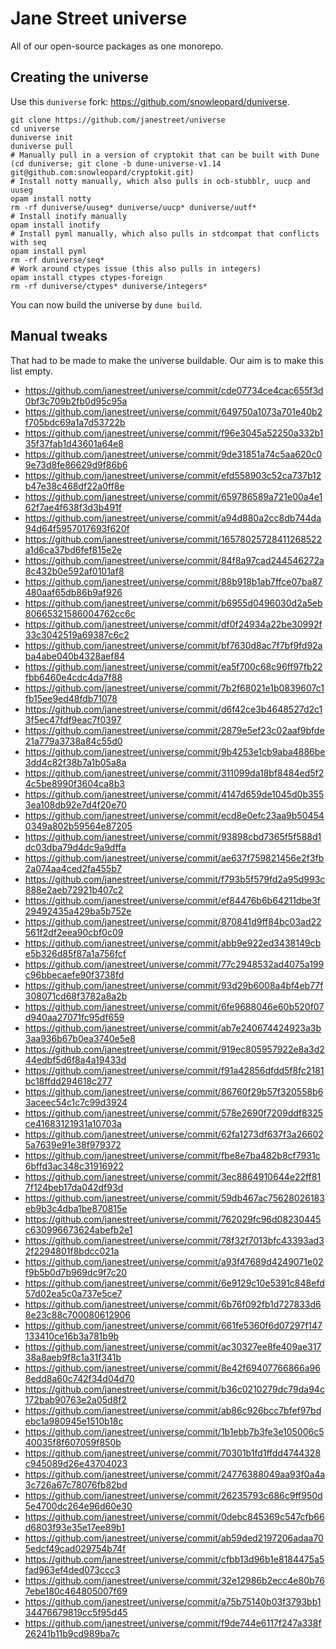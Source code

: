 # Jane Street universe

All of our open-source packages as one monorepo.

## Creating the universe

Use this `duniverse` fork: https://github.com/snowleopard/duniverse.

```
git clone https://github.com/janestreet/universe
cd universe
duniverse init
duniverse pull
# Manually pull in a version of cryptokit that can be built with Dune
(cd duniverse; git clone -b dune-universe-v1.14 git@github.com:snowleopard/cryptokit.git)
# Install notty manually, which also pulls in ocb-stubblr, uucp and uuseg
opam install notty
rm -rf duniverse/uuseg* duniverse/uucp* duniverse/uutf*
# Install inotify manually
opam install inotify
# Install pyml manually, which also pulls in stdcompat that conflicts with seq
opam install pyml
rm -rf duniverse/seq*
# Work around ctypes issue (this also pulls in integers)
opam install ctypes ctypes-foreign
rm -rf duniverse/ctypes* duniverse/integers*
```

You can now build the universe by `dune build`.

## Manual tweaks

That had to be made to make the universe buildable. Our aim is to make this list
empty.

* https://github.com/janestreet/universe/commit/cde07734ce4cac655f3d0bf3c709b2fb0d95c95a
* https://github.com/janestreet/universe/commit/649750a1073a701e40b2f705bdc69a1a7d53722b
* https://github.com/janestreet/universe/commit/f96e3045a52250a332b135f37fab1d43601a64e8
* https://github.com/janestreet/universe/commit/9de31851a74c5aa620c09e73d8fe86629d9f86b6
* https://github.com/janestreet/universe/commit/efd558903c52ca737b12b47e38c468df22a0ff8e
* https://github.com/janestreet/universe/commit/659786589a721e00a4e162f7ae4f638f3d3b491f
* https://github.com/janestreet/universe/commit/a94d880a2cc8db744da94d64f5957017693f620f
* https://github.com/janestreet/universe/commit/16578025728411268522a1d6ca37bd6fef815e2e
* https://github.com/janestreet/universe/commit/84f8a97cad244546272a8c432b0e592af0101af8
* https://github.com/janestreet/universe/commit/88b918b1ab7ffce07ba87480aaf65db86b9af926
* https://github.com/janestreet/universe/commit/b6955d0496030d2a5eb80665321586004762cc6c
* https://github.com/janestreet/universe/commit/df0f24934a22be30992f33c3042519a69387c6c2
* https://github.com/janestreet/universe/commit/bf7630d8ac7f7bf9fd92aba4abe040b4328aef84
* https://github.com/janestreet/universe/commit/ea5f700c68c96ff97fb22fbb6460e4cdc4da7f88
* https://github.com/janestreet/universe/commit/7b2f68021e1b0839607c1fb15ee9ed48fdb71078
* https://github.com/janestreet/universe/commit/d6f42ce3b4648527d2c13f5ec47fdf9eac7f0397
* https://github.com/janestreet/universe/commit/2879e5ef23c02aaf9bfde21a779a3738a84c55d0
* https://github.com/janestreet/universe/commit/9b4253e1cb9aba4886be3dd4c82f38b7a1b05a8a
* https://github.com/janestreet/universe/commit/311099da18bf8484ed5f24c5be8990f3604ca8b3
* https://github.com/janestreet/universe/commit/4147d659de1045d0b3553ea108db92e7d4f20e70
* https://github.com/janestreet/universe/commit/ecd8e0efc23aa9b504540349a802b59564e87205
* https://github.com/janestreet/universe/commit/93898cbd7365f5f588d1dc03dba79d4dc9a9dffa
* https://github.com/janestreet/universe/commit/ae637f759821456e2f3fb2a074aa4ced2fa455b7
* https://github.com/janestreet/universe/commit/f793b5f579fd2a95d993c888e2aeb72921b407c2
* https://github.com/janestreet/universe/commit/ef84476b6b64211dbe3f29492435a429ba5b752e
* https://github.com/janestreet/universe/commit/870841d9ff84bc03ad22561f2df2eea90cbf0c09
* https://github.com/janestreet/universe/commit/abb9e922ed3438149cbe5b326d85f87a1a756fcf
* https://github.com/janestreet/universe/commit/77c2948532ad4075a199c96bbecaefe90f3738fd
* https://github.com/janestreet/universe/commit/93d29b6008a4bf4eb77f308071cd68f3782a8a2b
* https://github.com/janestreet/universe/commit/6fe9688046e60b520f07d940aa27071fc95df659
* https://github.com/janestreet/universe/commit/ab7e240674424923a3b3aa936b67b0ea3740e5e8
* https://github.com/janestreet/universe/commit/919ec805957922e8a3d244edbf5d6f8a4a19433d
* https://github.com/janestreet/universe/commit/f91a42856dfdd5f8fc2181bc18ffdd294618c277
* https://github.com/janestreet/universe/commit/86760f29b57f320558b63aceec54c1c7c99d3924
* https://github.com/janestreet/universe/commit/578e2690f7209ddf8325ce41683121931a10703a
* https://github.com/janestreet/universe/commit/62fa1273df637f3a266025a7639e91e38f979372
* https://github.com/janestreet/universe/commit/fbe8e7ba482b8cf7931c6bffd3ac348c31916922
* https://github.com/janestreet/universe/commit/3ec8864910644e22ff817f124beb17da042df93d
* https://github.com/janestreet/universe/commit/59db467ac75628026183eb9b3c4dba1be870815e
* https://github.com/janestreet/universe/commit/762029fc96d08230445c630996673624abefb2e1
* https://github.com/janestreet/universe/commit/78f32f7013bfc43393ad32f2294801f8bdcc021a
* https://github.com/janestreet/universe/commit/a93f47689d4249071e02f9b5b0d7b969dc9f7c20
* https://github.com/janestreet/universe/commit/6e9129c10e5391c848efd57d02ea5c0a737e5ce7
* https://github.com/janestreet/universe/commit/6b76f092fb1d727833d68e23c88c700080612906
* https://github.com/janestreet/universe/commit/661fe5360f6d07297f147133410ce16b3a781b9b
* https://github.com/janestreet/universe/commit/ac30327ee8fe409ae31738a8aeb9f8c1a31f341b
* https://github.com/janestreet/universe/commit/8e42f69407766866a968edd8a60c742f34d04d70
* https://github.com/janestreet/universe/commit/b36c0210279dc79da94c172bab90763e2a05d8f2
* https://github.com/janestreet/universe/commit/ab86c926bcc7bfef97bdebc1a980945e1510b18c
* https://github.com/janestreet/universe/commit/1b1ebb7b3fe3e105006c540035f8f607059f850b
* https://github.com/janestreet/universe/commit/70301b1fd1ffdd4744328c945089d26e43704023
* https://github.com/janestreet/universe/commit/24776388049aa93f0a4a3c726a67c78076fb82bd
* https://github.com/janestreet/universe/commit/26235793c686c9ff950d5e4700dc264e96d60e30
* https://github.com/janestreet/universe/commit/0debc845369c547cfb66d6803f93e35e17ee89b1
* https://github.com/janestreet/universe/commit/ab59ded2197206adaa705edcf49cad029754b74f
* https://github.com/janestreet/universe/commit/cfbb13d96b1e8184475a5fad963ef4ded073ccc3
* https://github.com/janestreet/universe/commit/32e12986b2ecc4e80b767ebe180c464805007f69
* https://github.com/janestreet/universe/commit/a75b75140b03f3793bb134476679819cc5f95d45
* https://github.com/janestreet/universe/commit/f9de744e6117f247a338f26241b11b9cd989ba7c
